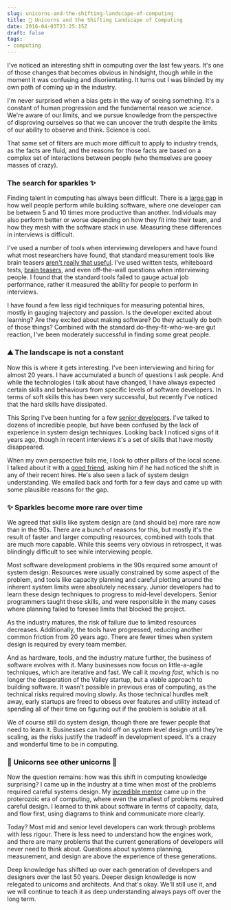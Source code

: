 ```yaml
---
slug: unicorns-and-the-shifting-landscape-of-computing
title: 🦄 Unicorns and the Shifting Landscape of Computing
date: 2016-04-03T23:25:15Z
draft: false
tags:
- computing
---
```


I've noticed an interesting shift in computing over the last few years. It's one of those changes that becomes obvious in hindsight, though while in the moment it was confusing and disorientating. It turns out I was blinded by my own path of coming up in the industry.

I'm never surprised when a bias gets in the way of seeing something. It's a constant of human progression and the fundamental reason we *science*. We're aware of our limits, and we pursue knowledge from the perspective of disproving ourselves so that we can uncover the truth despite the limits of our ability to observe and think. Science is cool.

That same set of filters are much more difficult to apply to industry trends, as the facts are fluid, and the reasons for those facts are based on a complex set of interactions between people (who themselves are gooey masses of crazy).

### The search for sparkles ✨

Finding talent in computing has always been difficult. There is a [large gap](http://cacm.acm.org/blogs/blog-cacm/180512-is-there-a-10x-gap-between-best-and-average-programmers-and-how-did-it-get-there/fulltext) in how well people perform while building software, where one developer can be between 5 and 10 times more productive than another. Individuals may also perform better or worse depending on how they fit into their team, and how they mesh with the software stack in use. Measuring these differences in interviews is difficult.

I've used a number of tools when interviewing developers and have found what most researchers have found, that standard measurement tools like brain teasers [aren't really that useful](http://www.newyorker.com/tech/elements/why-brainteasers-dont-belong-in-job-interviews). I've used written tests, whiteboard tests, [brain teasers](http://www.nytimes.com/2013/06/20/business/in-head-hunting-big-data-may-not-be-such-a-big-deal.html?pagewanted=all&_r=0), and even off-the-wall questions when interviewing people. I found that the standard tools failed to gauge actual job performance, rather it measured the ability for people to perform in interviews.

I have found a few less rigid techniques for measuring potential hires, mostly in gauging trajectory and passion. Is the developer excited about learning? Are they excited about making software? Do they actually do both of those things? Combined with the standard do-they-fit-who-we-are gut reaction, I've been moderately successful in finding some great people.

### ⛰ The landscape is not a constant

Now this is where it gets interesting. I've been interviewing and hiring for almost 20 years. I have accumulated a bunch of questions I ask people. And while the technologies I talk about have changed, I have always expected certain skills and behaviours from specific levels of software developers. In terms of soft skills this has been very successful, but recently I've noticed that the hard skills have dissipated.

This Spring I've been hunting for a few [senior developers](http://betakit.com/startup-job-spotlight-senior-full-stack-developer-at-lemonstand/). I've talked to dozens of incredible people, but have been confused by the lack of experience in system design techniques. Looking back I noticed signs of it years ago, though in recent interviews it's a set of skills that have mostly disappeared.

When my own perspective fails me, I look to other pillars of the local scene. I talked about it with a [good friend](http://www.allenpike.com/2016/systems-design/), asking him if he had noticed the shift in any of their recent hires. He's also seen a lack of system design understanding. We emailed back and forth for a few days and came up with some plausible reasons for the gap.

### ✨ Sparkles become more rare over time

We agreed that skills like system design are (and should be) more rare now than in the 90s. There are a bunch of reasons for this, but mostly it's the result of faster and larger computing resources, combined with tools that are much more capable. While this seems very obvious in retrospect, it was blindingly difficult to see while interviewing people.

Most software development problems in the 90s required some amount of system design. Resources were usually constrained by some aspect of the problem, and tools like capacity planning and careful plotting around the inherent system limits were absolutely necessary. Junior developers had to learn these design techniques to progress to mid-level developers. Senior programmers taught these skills, and were responsible in the many cases where planning failed to foresee limits that blocked the project.

As the industry matures, the risk of failure due to limited resources decreases. Additionally, the tools have progressed, reducing another common friction from 20 years ago. There are fewer times when system design is required by every team member.

And as hardware, tools, and the industry mature further, the business of software evolves with it. Many businesses now focus on little-a-agile techniques, which are iterative and fast. We call it *moving fast*, which is no longer the desperation of the Valley startup, but a viable approach to building software. It wasn't possible in previous eras of computing, as the technical risks required moving slowly. As those technical hurdles melt away, early startups are freed to obsess over features and utility instead of spending all of their time on figuring out if the problem is soluble at all.

We of course still do system design, though there are fewer people that need to learn it. Businesses can hold off on system level design until they're scaling, as the risks justify the tradeoff in development speed. It's a crazy and wonderful time to be in computing.

### 🦄 Unicorns see other unicorns 🦄

Now the question remains: how was this shift in computing knowledge surprising? I came up in the industry at a time when most of the problems required careful systems design. My [incredible mentor](http://www.cs.ubc.ca/timeline/node/82) came up in the proterozoic era of computing, where even the smallest of problems required careful design. I learned to think about software in terms of capacity, data, and flow first, using diagrams to think and communicate more clearly.

Today? Most mid and senior level developers can work through problems with less rigour. There is less need to understand how the engines work, and there are many problems that the current generations of developers will never need to think about. Questions about systems planning, measurement, and design are above the experience of these generations.

Deep knowledge has shifted up over each generation of developers and designers over the last 50 years. Deeper design knowledge is now relegated to unicorns and architects. And that's okay. We'll still use it, and we will continue to teach it as deep understanding always pays off over the long term.
